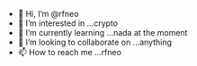 - 👋 Hi, I’m @rfneo
- 👀 I’m interested in ...crypto
- 🌱 I’m currently learning ...nada at the moment 
- 💞️ I’m looking to collaborate on ...anything 
- 📫 How to reach me ...rfneo

<!---
rfneo/rfneo is a ✨ special ✨ repository because its `README.md` (this file) appears on your GitHub profile.
You can click the Preview link to take a look at your changes.
--->
